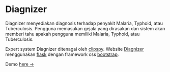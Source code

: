 # Diagnizer

Diagnizer menyediakan diagnosis terhadap penyakit Malaria, Typhoid, atau Tuberculosis. Pengguna memasukan gejala yang dirasakan dan sistem akan memberi tahu apakah pengguna memiliki Malaria, Typhoid, atau Tuberculosis.

Expert system Diagnizer ditenagai oleh [clipspy]. Website [Diagnizer] menggunakan [flask] dengan framework css [bootstrap].

Demo [here &rarr;](https://diagnizer.herokuapp.com)

[flask]: https://flask.palletsprojects.com/en/2.0.x/
[clipspy]: https://github.com/noxdafox/clipspy
[bootstrap]: https://getbootstrap.com/
[Diagnizer]: https://diagnizer.herokuapp.com
